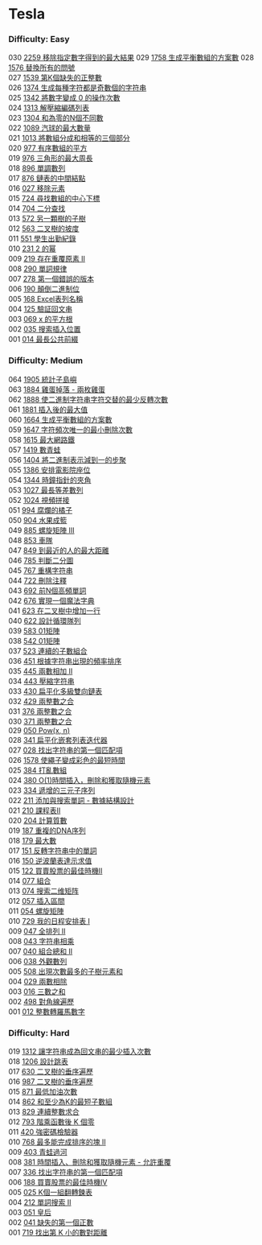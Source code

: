# Tesla

### Difficulty: Easy

030 [2259 移除指定數字得到的最大結果](./Tesla/2259.md) 
029 [1758 生成平衡數組的方案數](./Tesla/1758.md) 
028 [1576 替換所有的問號](./Tesla/1576.md)  
027 [1539 第K個缺失的正整數](./Tesla/1539.md)  
026 [1374 生成每種字符都是奇數個的字符串](./Tesla/1374.md)  
025 [1342 將數字變成 0 的操作次數](./Tesla/1342.md)  
024 [1313 解壓縮編碼列表](./Tesla/1313.md)  
023 [1304 和為零的N個不同數](./Tesla/1304.md)  
022 [1089 汽球的最大數量](./Tesla/1189.md)  
021 [1013 將數組分成和相等的三個部分](./Tesla/1013.md)  
020 [977 有序數組的平方](./Tesla/977.md)  
019 [976 三角形的最大周長](./Tesla/976.md)  
018 [896 單調數列](./Tesla/896.md)  
017 [876 鏈表的中間結點](./Tesla/876.md)  
016 [027 移除元素](./Tesla/027.md)  
015 [724 尋找數組的中心下標](./Tesla/724.md)  
014 [704 二分查找](./Tesla/704.md)  
013 [572 另一顆樹的子樹](./Tesla/572.md)  
012 [563 二叉樹的坡度](./Tesla/563.md)  
011 [551 學生出勤紀錄](./Tesla/551.md)  
010 [231 2 的幂](./Tesla/231.md)   
009 [219 存在重覆原素 II](./Tesla/219.md)   
008 [290 單詞規律](./Tesla/290.md)   
007 [278 第一個錯誤的版本](./Tesla/278.md)   
006 [190 顛倒二進制位](./Tesla/190.md)   
005 [168 Excel表列名稱](./Tesla/168.md)   
004 [125 驗証回文串](./Tesla/125.md)  
003 [069 x 的平方根 ](./Tesla/069.md)  
002 [035 搜索插入位置](./Tesla/035.md)  
001 [014 最長公共前綴](./Tesla/014.md)  

### Difficulty: Medium

064 [1905 統計子島嶼](./Tesla/1905.md)  
063 [1884 雞蛋掉落 - 兩枚雞蛋](./Tesla/1884.md)  
062 [1888 使二進制字符串字符交替的最少反轉次數](./Tesla/1888.md)  
061 [1881 插入後的最大值](./Tesla/1881.md)  
060 [1664 生成平衡數組的方案數](./Tesla/1664.md)  
059 [1647 字符頻次唯一的最小刪除次數](./Tesla/1647.md)  
058 [1615 最大網路鐵](./Tesla/1615.md)  
057 [1419 數青蛙](./Tesla/1419.md)  
056 [1404 將二進制表示減到一的步聚](./Tesla/1404.md)  
055 [1386 安排電影院座位](./Tesla/1386.md)  
054 [1344 時鐘指針的夾角](./Tesla/1344.md)  
053 [1027 最長等差數列](./Tesla/1027.md)  
052 [1024 視頻拼接](./Tesla/1024.md)  
051 [994 腐爛的橘子](./Tesla/994.md)  
050 [904 水果成籃](./Tesla/904.md)  
049 [885 螺旋矩陣 III](./Tesla/885.md)  
048 [853 車隊](./Tesla/853.md)  
047 [849 到最近的人的最大距離](./Tesla/849.md)  
046 [785 判斷二分圖](./Tesla/785.md)  
045 [767 重構字符串](./Tesla/767.md)  
044 [722 刪除注釋](./Tesla/722.md)  
043 [692 前N個高頻單詞](./Tesla/692.md)  
042 [676 實現一個魔法字典](./Tesla/676.md)  
041 [623 在二叉樹中增加一行](./Tesla/623.md)  
040 [622 設計循環隊列](./Tesla/622.md)  
039 [583 01矩陣](./Tesla/583.md)  
038 [542 01矩陣](./Tesla/542.md)  
037 [523 連續的子數組合](./Tesla/523.md)  
036 [451 根據字符串出現的頻率排序](./Tesla/451.md)  
035 [445 兩數相加 II](./Tesla/445.md)  
034 [443 壓縮字符串](./Tesla/443.md)  
033 [430 扁平化多級雙向鏈表](./Tesla/430.md)  
032 [429 兩整數之合](./Tesla/429.md)  
031 [376 兩整數之合](./Tesla/376.md)  
030 [371 兩整數之合](./Tesla/371.md)  
029 [050 Pow(x, n)](./Tesla/050.md)  
028 [341 扁平化嵌套列表迭代器](./Tesla/341.md)  
027 [028 找出字符串的第一個匹配項](./Tesla/028.md)  
026 [1578 使繩子變成彩色的最短時間](./Tesla/1578.md)  
025 [384 打亂數組](./Tesla/384.md)  
024 [380 O(1)時間插入，刪除和獲取隨機元素](./Tesla/380.md)  
023 [334 遞增的三元子序列](./Tesla/334.md)  
022 [211 添加與搜索單詞 - 數據結構設計](./Tesla/211.md)  
021 [210 課程表II](./Tesla/210.md)  
020 [204 計算質數](./Tesla/204.md)  
019 [187 重複的DNA序列](./Tesla/187.md)  
018 [179 最大數](./Tesla/179.md)   
017 [151 反轉字符串中的單詞](./Tesla/151.md)   
016 [150 逆波蘭表達示求值](./Tesla/150.md)  
015 [122 買賣股票的最佳時機II](./Tesla/122.md)  
014 [077 組合](./Tesla/077.md)  
013 [074 搜索二维矩阵](./Tesla/074.md)  
012 [057 插入區間](./Tesla/057.md)  
011 [054 螺旋矩陣](./Tesla/054.md)  
010 [729 我的日程安排表 I](./Tesla/729.md)  
009 [047 全排列 II](./Tesla/047.md)  
008 [043 字符串相乘](./Tesla/043.md)  
007 [040 組合總和 II](./Tesla/040.md)  
006 [038 外觀數列](./Tesla/038.md)  
005 [508 出現次數最多的子樹元素和](./Tesla/508.md)  
004 [029 兩數相除](./Tesla/029.md)  
003 [016 三數之和](./Tesla/016.md)  
002 [498 對角線遍歷](./Tesla/498.md)  
001 [012 整數轉羅馬數字](./Tesla/012.md)  

### Difficulty: Hard

019 [1312 讓字符串成為回文串的最少插入次數](./Tesla/1312.md)  
018 [1206 設計跳表](./Tesla/1206.md)  
017 [630 二叉樹的垂序遍歷](./Tesla/987.md)  
016 [987 二叉樹的垂序遍歷](./Tesla/987.md)  
015 [871 最低加油次數](./Tesla/871.md)  
014 [862 和至少為K的最短子數組](./Tesla/862.md)  
013 [829 連續整數求合](./Tesla/829.md)  
012 [793 階乘函數後 K 個零](./Tesla/793.md)  
011 [420 強密碼檢驗器](./Tesla/420.md)  
010 [768 最多能完成排序的塊 II](./Tesla/768.md)  
009 [403 青蛙過河](./Tesla/403.md)  
008 [381 時間插入、刪除和獲取隨機元素 - 允許重覆](./Tesla/381.md)  
007 [336 找出字符串的第一個匹配項](./Tesla/336.md)  
006 [188 買賣股票的最佳時機IV](./Tesla/188.md)  
005 [025 K個一組翻轉鍊表](./Tesla/025.md)   
004 [212 單詞搜索 II](./Tesla/212.md)  
003 [051 皇后](./Tesla/051.md)  
002 [041 缺失的第一個正數](./Tesla/041.md)  
001 [719 找出第 K 小的數對距離](./Tesla/719.md)

